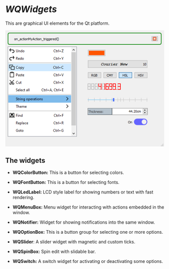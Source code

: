 # _WQWidgets_

This are graphical UI elements for the Qt platform.

![img](wqwidgets.png)

## The widgets

- **WQColorButton:** This is a button for selecting colors.

- **WQFontButton:** This is a button for selecting fonts.

- **WQLedLabel:** LCD style label for showing numbers or text with fast rendering.

- **WQMenuBox:** Menu widget for interacting with actions embedded in the window.

- **WQNotifier:** Widget for showing notifications into the same window.

- **WQOptionBox:** This is a button group for selecting one or more options.

- **WQSlider**: A slider widget with magnetic and custom ticks.

- **WQSpinBox:** Spin edit with slidable bar.

- **WQSwitch:** A switch widget for activating or deactivating some options.

# 
